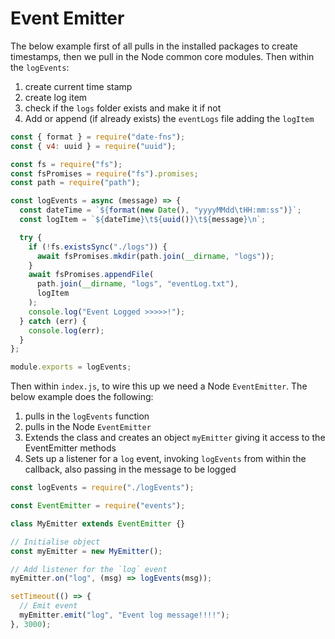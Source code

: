 # Event Emitter

The below example first of all pulls in the installed packages to create timestamps, then we pull in the Node common core modules.
Then within the `logEvents`:

1. create current time stamp
2. create log item
3. check if the `logs` folder exists and make it if not
4. Add or append (if already exists) the `eventLogs` file adding the `logItem`

```js
const { format } = require("date-fns");
const { v4: uuid } = require("uuid");

const fs = require("fs");
const fsPromises = require("fs").promises;
const path = require("path");

const logEvents = async (message) => {
  const dateTime = `${format(new Date(), "yyyyMMdd\tHH:mm:ss")}`;
  const logItem = `${dateTime}\t${uuid()}\t${message}\n`;

  try {
    if (!fs.existsSync("./logs")) {
      await fsPromises.mkdir(path.join(__dirname, "logs"));
    }
    await fsPromises.appendFile(
      path.join(__dirname, "logs", "eventLog.txt"),
      logItem
    );
    console.log("Event Logged >>>>>!");
  } catch (err) {
    console.log(err);
  }
};

module.exports = logEvents;
```

Then within `index.js`, to wire this up we need a Node `EventEmitter`.
The below example does the following:

1. pulls in the `logEvents` function
2. pulls in the Node `EventEmitter`
3. Extends the class and creates an object `myEmitter` giving it access to the EventEmitter methods
4. Sets up a listener for a `log` event, invoking `logEvents` from within the callback, also passing in the message to be logged

```js
const logEvents = require("./logEvents");

const EventEmitter = require("events");

class MyEmitter extends EventEmitter {}

// Initialise object
const myEmitter = new MyEmitter();

// Add listener for the `log` event
myEmitter.on("log", (msg) => logEvents(msg));

setTimeout(() => {
  // Emit event
  myEmitter.emit("log", "Event log message!!!!");
}, 3000);
```
